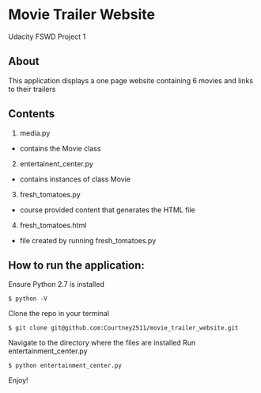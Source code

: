 # Movie Trailer Website
Udacity FSWD Project 1

## About

This application displays a one page website containing 6 movies and links to their trailers

## Contents

1. media.py
  * contains the Movie class
2. entertainent_center.py
  * contains instances of class Movie
3. fresh_tomatoes.py
  * course provided content that generates the HTML file
4. fresh_tomatoes.html
  * file created by running fresh_tomatoes.py

## How to run the application:
Ensure Python 2.7 is installed
````
$ python -V
````
Clone the repo in your terminal
````
$ git clone git@github.com:Courtney2511/movie_trailer_website.git
````
Navigate to the directory where the files are installed
Run entertainment_center.py
````
$ python entertainment_center.py
````
Enjoy!
